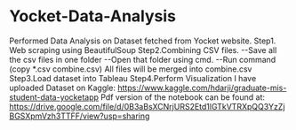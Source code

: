 # Yocket-Data-Analysis
Performed Data Analysis on Dataset fetched from Yocket website.
Step1. Web scraping using BeautifulSoup
Step2.Combining CSV files.
--Save all the csv files in one folder
--Open that folder using cmd.
--Run command (copy *.csv combine.csv)
All files will be merged into combine.csv
Step3.Load dataset into Tableau
Step4.Perform Visualization
I have uploaded Dataset on Kaggle: https://www.kaggle.com/hdarji/graduate-mis-student-data-yocketapp
Pdf version of the notebook can be found at: https://drive.google.com/file/d/0B3aBsXCNrjURS2Etd1lGTkVTRXpQQ3YzZjBGSXpmVzh3TTFF/view?usp=sharing
